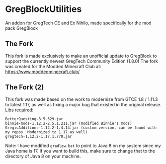 # GregBlockUtilities
 An addon for GregTech CE and Ex Nihilo, made specifically for the mod pack GregBlock

## The Fork
This fork is made exclusively to make an unofficial update to GregBlock to support the currently newest GregTech Community Edition (1.8.0)
The fork was created for the Modded Minecraft Club at: https://www.moddedminecraft.club/

## The Fork (2)
This fork was made based on the work to modernize from GTCE 1.8 / 1.11.3 to latest 1.17, as well as fixing a major bug that existed in the original release.
Libs required:
```
BetterQuesting-3.5.329.jar
binnie-mods-1.12.2-2.5.1.211.jar (modified Binnie's mods)
GregicAdditions-1.12.2-1.4.14.jar (custom version, can be found with my repos. Modernized to 1.17 as well)
gregtech-1.12.2-1.17.1.770.jar
```

Note: I have modified ```gradlew.bat``` to point to Java 8 on my system since my Java home is 17. If you want to build this, make sure to change that to the directory of Java 8 on your machine.
